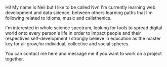 Hi! My name is Neil but I like to be called Nvn
I'm currently learning web development and data science, between others learning paths that I'm following related to idioms, music and calisthenics.

I'm interested in whole science spectrum, looking for tools to spread digital world onto every person's life in order to impact people and their respectives self-development
I strongly believe in education as the master key for all grow,for individual, collective and social spheres.

You can contact me here and message me if you want to work on a project together.
<!---
Osmodial/Osmodial is a ✨ special ✨ repository because its `README.md` (this file) appears on your GitHub profile.
You can click the Preview link to take a look at your changes.
--->
